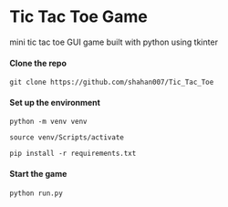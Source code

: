# Tic Tac Toe Game
mini tic tac toe GUI game built with python using tkinter

#### Clone the repo
`git clone https://github.com/shahan007/Tic_Tac_Toe`

#### Set up the environment
`python -m venv venv`

`source venv/Scripts/activate`

`pip install -r requirements.txt`

#### Start the game
`python run.py`
